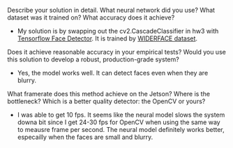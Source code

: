Describe your solution in detail. What neural network did you use? What dataset was it trained on? What accuracy does it achieve?
* My solution is by swapping out the cv2.CascadeClassifier in hw3 with [Tensorflow Face Detector](https://github.com/yeephycho/tensorflow-face-detection). It is trained by [WIDERFACE dataset](http://shuoyang1213.me/WIDERFACE/).

Does it achieve reasonable accuracy in your empirical tests? Would you use this solution to develop a robust, production-grade system?
* Yes, the model works well. It can detect faces even when they are blurry. 

What framerate does this method achieve on the Jetson? Where is the bottleneck?
Which is a better quality detector: the OpenCV or yours?
* I was able to get 10 fps. It seems like the neural model slows the system downa bit since I get 24-30 fps for OpenCV when using the same way to meausre frame per second. The neural model definitely works better, especailly when the faces are small and blurry.
